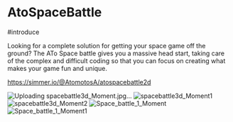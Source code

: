 # AtoSpaceBattle
#introduce

Looking for a complete solution for getting your space game off the ground? The ATo Space battle gives you a massive head start, taking care of the complex and difficult coding so that you can focus on creating what makes your game fun and unique.

https://simmer.io/@AtomotosA/atospacebattle2d

![Uploading spacebattle3d_Moment.jpg…]()
![spacebattle3d_Moment1](https://user-images.githubusercontent.com/89033750/161422032-b4280144-2fd6-4a62-ad75-12864f3e16c5.jpg)
![spacebattle3d_Moment2](https://user-images.githubusercontent.com/89033750/161422033-11cf2c09-52c8-4f49-a0d0-055820f418af.jpg)
![Space_battle_1_Moment](https://user-images.githubusercontent.com/89033750/161422034-06f13705-24f3-4b2e-855f-aecec1db59ae.jpg)
![Space_battle_1_Moment1](https://user-images.githubusercontent.com/89033750/161422037-c0964d90-3a3b-4a89-a44d-47b7098267ec.jpg)
